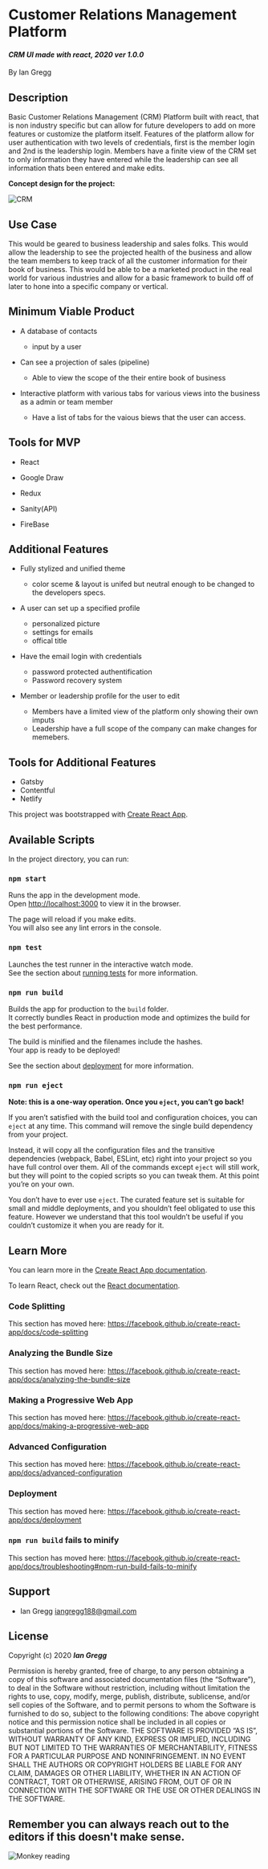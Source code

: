 # Customer Relations Management Platform 


#### _CRM UI made with react, 2020 ver 1.0.0_

By Ian Gregg

## Description 

Basic Customer Relations Management (CRM) Platform built with react, that is non industry specific but can allow for future developers to add on more features or customize the platform itself. Features of the platform allow for user authentication with two levels of credentials, first is the member login and 2nd is the leadership login. Members have a finite view of the CRM set to only information they have entered while the leadership can see all information thats been entered and make edits.

**Concept design for the project:**

![CRM](images/CRM.jpg)

## Use Case

This would be geared to business leadership and sales folks. This would allow the leadership to see the projected health of the business and allow the team members to keep track of all the customer information for their book of business. This would be able to be a marketed product in the real world for various industries and allow for a basic framework to build off of later to hone into a specific company or vertical.

## Minimum Viable Product

* A database of contacts
  * input by a user

* Can see a projection of sales (pipeline)
  * Able to view the scope of the their entire book of business

* Interactive platform with various tabs for various views into the business as a admin or team member
  * Have a list of tabs for the vaious biews that the user can access.

## Tools for MVP

* React

* Google Draw

* Redux

* Sanity(API)

* FireBase

## Additional Features

* Fully stylized and unified theme
  * color sceme & layout is unifed but neutral enough to be changed to the developers specs.
* A user can set up a specified profile 
  * personalized picture
  * settings for emails 
  * offical title

* Have the email login with credentials
  * password protected authentification 
  * Password recovery system

* Member or leadership profile for the user to edit
  * Members have a limited view of the platform only showing their own imputs
  * Leadership have a full scope of the company can make changes for memebers.

## Tools for Additional Features

* Gatsby
* Contentful
* Netlify

This project was bootstrapped with [Create React App](https://github.com/facebook/create-react-app).

## Available Scripts

In the project directory, you can run:

### `npm start`

Runs the app in the development mode.<br />
Open [http://localhost:3000](http://localhost:3000) to view it in the browser.

The page will reload if you make edits.<br />
You will also see any lint errors in the console.

### `npm test`

Launches the test runner in the interactive watch mode.<br />
See the section about [running tests](https://facebook.github.io/create-react-app/docs/running-tests) for more information.

### `npm run build`

Builds the app for production to the `build` folder.<br />
It correctly bundles React in production mode and optimizes the build for the best performance.

The build is minified and the filenames include the hashes.<br />
Your app is ready to be deployed!

See the section about [deployment](https://facebook.github.io/create-react-app/docs/deployment) for more information.

### `npm run eject`

**Note: this is a one-way operation. Once you `eject`, you can’t go back!**

If you aren’t satisfied with the build tool and configuration choices, you can `eject` at any time. This command will remove the single build dependency from your project.

Instead, it will copy all the configuration files and the transitive dependencies (webpack, Babel, ESLint, etc) right into your project so you have full control over them. All of the commands except `eject` will still work, but they will point to the copied scripts so you can tweak them. At this point you’re on your own.

You don’t have to ever use `eject`. The curated feature set is suitable for small and middle deployments, and you shouldn’t feel obligated to use this feature. However we understand that this tool wouldn’t be useful if you couldn’t customize it when you are ready for it.

## Learn More

You can learn more in the [Create React App documentation](https://facebook.github.io/create-react-app/docs/getting-started).

To learn React, check out the [React documentation](https://reactjs.org/).

### Code Splitting

This section has moved here: https://facebook.github.io/create-react-app/docs/code-splitting

### Analyzing the Bundle Size

This section has moved here: https://facebook.github.io/create-react-app/docs/analyzing-the-bundle-size

### Making a Progressive Web App

This section has moved here: https://facebook.github.io/create-react-app/docs/making-a-progressive-web-app

### Advanced Configuration

This section has moved here: https://facebook.github.io/create-react-app/docs/advanced-configuration

### Deployment

This section has moved here: https://facebook.github.io/create-react-app/docs/deployment

### `npm run build` fails to minify

This section has moved here: https://facebook.github.io/create-react-app/docs/troubleshooting#npm-run-build-fails-to-minify

## Support 

* Ian Gregg <iangregg188@gmail.com>

## License

Copyright (c) 2020 **_Ian Gregg_**

Permission is hereby granted, free of charge, to any person obtaining a copy of this software and associated documentation files (the “Software”), to deal in the Software without restriction, including without limitation the rights to use, copy, modify, merge, publish, distribute, sublicense, and/or sell copies of the Software, and to permit persons to whom the Software is furnished to do so, subject to the following conditions:
The above copyright notice and this permission notice shall be included in all copies or substantial portions of the Software.
THE SOFTWARE IS PROVIDED “AS IS”, WITHOUT WARRANTY OF ANY KIND, EXPRESS OR IMPLIED, INCLUDING BUT NOT LIMITED TO THE WARRANTIES OF MERCHANTABILITY, FITNESS FOR A PARTICULAR PURPOSE AND NONINFRINGEMENT. IN NO EVENT SHALL THE AUTHORS OR COPYRIGHT HOLDERS BE LIABLE FOR ANY CLAIM, DAMAGES OR OTHER LIABILITY, WHETHER IN AN ACTION OF CONTRACT, TORT OR OTHERWISE, ARISING FROM, OUT OF OR IN CONNECTION WITH THE SOFTWARE OR THE USE OR OTHER DEALINGS IN THE SOFTWARE.

## Remember you can always reach out to the editors if this doesn't make sense.
![Monkey reading](https://media.giphy.com/media/SiMcadhDEZDm93GmTL/giphy.gif)
</h1>
